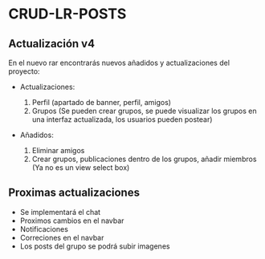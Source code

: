 # CRUD-LR-POSTS

## Actualización v4

En el nuevo rar encontrarás nuevos añadidos y actualizaciones del proyecto:
- Actualizaciones:
  1. Perfil (apartado de banner, perfil, amigos)
  2. Grupos (Se pueden crear grupos, se puede visualizar los grupos en una interfaz actualizada, los usuarios pueden postear)

- Añadidos:
  1. Eliminar amigos
  2. Crear grupos, publicaciones dentro de los grupos, añadir miembros (Ya no es un view select box)

## Proximas actualizaciones
- Se implementará el chat
- Proximos cambios en el navbar
- Notificaciones
- Correciones en el navbar
- Los posts del grupo se podrá subir imagenes
